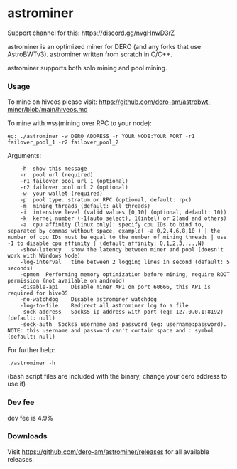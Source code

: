 # astrominer

Support channel for this: https://discord.gg/nvgHnwD3rZ

astrominer is an optimized miner for DERO (and any forks that use AstroBWTv3). astrominer written from scratch in C/C++.

astrominer supports both solo mining and pool mining.

### Usage ###
To mine on hiveos please visit: https://github.com/dero-am/astrobwt-miner/blob/main/hiveos.md


To mine with wss(mining over RPC to your node):
```
eg: ./astrominer -w DERO_ADDRESS -r YOUR_NODE:YOUR_PORT -r1 failover_pool_1 -r2 failover_pool_2
```
Arguments:
```
	-h	show this message
	-r	pool url (required)
	-r1	failover pool url 1 (optional)
	-r2	failover pool url 2 (optional)
	-w	your wallet (required)
	-p	pool type. stratum or RPC (optional, default: rpc)
	-m	mining threads (default: all threads)
	-i	intensive level (valid values [0,10] (optional, default: 10))
	-k	kernel number (-1(auto select), 1(intel) or 2(amd and others)
	-a	cpu affinity (linux only): specify cpu IDs to bind to, separated by commas without space, example( -a 0,2,4,6,8,10 ) | the number of cpu IDs must be equal to the number of mining threads | use -1 to disable cpu affinity | (default affinity: 0,1,2,3,...,N) 
	-show-latency	show the latency between miner and pool (doesn't work with Windows Node) 
	-log-interval	time between 2 logging lines in second (default: 5 seconds) 
	-opmem	Performing memory optimization before mining, require ROOT permission (not available on android) 
	-disable-api	Disable miner API on port 60666, this API is required for hiveOS 
	-no-watchdog	Disable astrominer watchdog
	-log-to-file	Redirect all astrominer log to a file
	-sock-address	Socks5 ip address with port (eg: 127.0.0.1:8192) (default: null)
	-sock-auth	Socks5 username and password (eg: username:password). NOTE: this username and password can't contain space and : symbol (default: null)
```

For further help:

```
./astrominer -h
```

(bash script files are included with the binary, change your dero address to use it)

### Dev fee ###
dev fee is 4.9%

### Downloads ###
Visit https://github.com/dero-am/astrominer/releases for all available releases.
